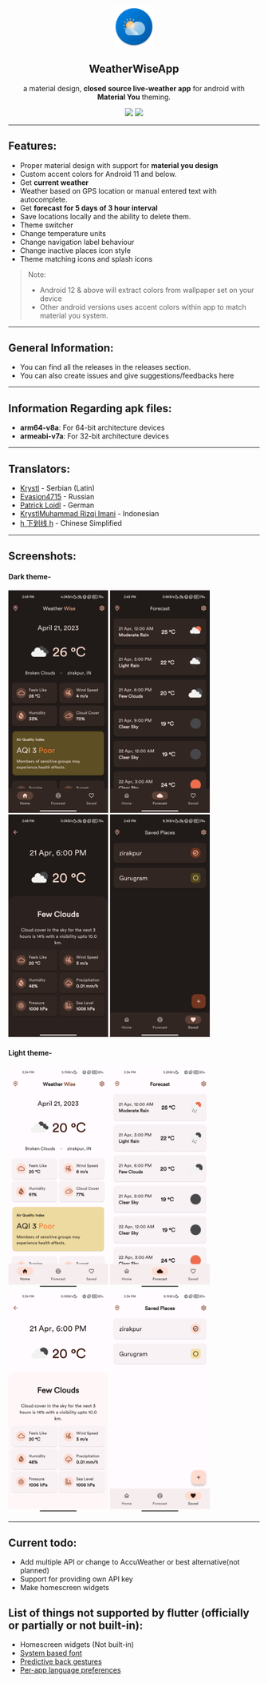 <div align="center">
   <img width="80" height="80" src="screenshots/logo.png"/>
   <h2>WeatherWiseApp</h2>
   <p>a material design, <strong>closed source live-weather app</strong> for android with <strong>Material You</strong> theming.</p>
</div>
<div align="center">
  <a href="https://github.com/MGAndroidProjects/WeatherWise-Releases" style="text-decoration:none" area-label="Android">
    <img src="https://img.shields.io/badge/Platform-Flutter-blue?style=for-the-badge">
  </a>
  <a href="https://github.com/MGAndroidProjects/WeatherWise-Releases" style="text-decoration:none" area-label="Min API: 21">
    <img src="https://img.shields.io/badge/minSdkVersion-21-green.svg?style=for-the-badge">
  </a>
</div>

---

## Features:

-  Proper material design with support for **material you design**
-  Custom accent colors for Android 11 and below.
-  Get **current weather**
-  Weather based on GPS location or manual entered text with autocomplete.
-  Get **forecast for 5 days of 3 hour interval**
-  Save locations locally and the ability to delete them.
-  Theme switcher
-  Change temperature units
-  Change navigation label behaviour
-  Change inactive places icon style
-  Theme matching icons and splash icons

> Note:
>
> -  Android 12 & above will extract colors from wallpaper set on your device
> -  Other android versions uses accent colors within app to match material you system.

---

## General Information:

-  You can find all the releases in the releases section.
-  You can also create issues and give suggestions/feedbacks here

---

## Information Regarding apk files:

-  **arm64-v8a**: For 64-bit architecture devices
-  **armeabi-v7a**: For 32-bit architecture devices

---

## Translators:

-  [Krystl](https://crowdin.com/profile/krystl) - Serbian (Latin)
-  [Evasion4715](https://crowdin.com/profile/evasion4715) - Russian
-  [Patrick Loidl](https://crowdin.com/profile/palo6415) - German
-  [KrystlMuhammad Rizqi Imani](https://crowdin.com/profile/rizqiimani) - Indonesian
-  [h 下划线 h](https://crowdin.com/profile/hunderlinehh) - Chinese Simplified

---

## Screenshots:

#### Dark theme-

<img src="./screenshots/Dark/HomeDark.jpg" width="200"/> <img src="./screenshots/Dark/ForecastDark.jpg" width="200"/>
<img src="./screenshots/Dark/ForecastDetailsDark.jpg" width="200"/> <img src="./screenshots/Dark/LocationsDark.jpg" width="200"/>

#### Light theme-

<img src="./screenshots/Light/HomeLight.jpg" width="200"/> <img src="./screenshots/Light/ForecastLight.jpg" width="200"/>
<img src="./screenshots/Light/ForecastDetailsLight.jpg" width="200"/> <img src="./screenshots/Light/LocationsLight.jpg" width="200"/>

---

## Current todo:

-  Add multiple API or change to AccuWeather or best alternative(not planned)
-  Support for providing own API key
-  Make homescreen widgets

## List of things not supported by flutter (officially or partially or not built-in):

-  Homescreen widgets (Not built-in)
-  [System based font ](https://github.com/flutter/flutter/issues/48381)
-  [Predictive back gestures](https://github.com/flutter/flutter/issues/109513)
-  [Per-app language preferences](https://github.com/flutter/flutter/issues/109842)
